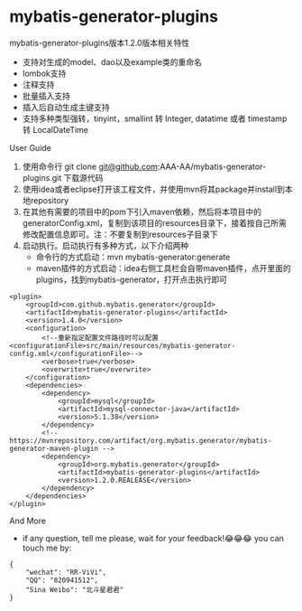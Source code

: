 # mybatis-generator-plugins
mybatis-generator-plugins版本1.2.0版本相关特性
* 支持对生成的model、dao以及example类的重命名
* lombok支持
* 注释支持
* 批量插入支持
* 插入后自动生成主键支持
* 支持多种类型强转，tinyint，smallint 转 Integer, datatime 或者 timestamp 转 LocalDateTime

User Guide
1. 使用命令行 git clone git@github.com:AAA-AA/mybatis-generator-plugins.git 下载源代码
2. 使用idea或者eclipse打开该工程文件，并使用mvn将其package并install到本地repository
3. 在其他有需要的项目中的pom下引入maven依赖，然后将本项目中的generatorConfig.xml，复制到该项目的resources目录下，接着按自己所需修改配置信息即可。注：不要复制到resources子目录下
4. 启动执行。启动执行有多种方式，以下介绍两种
   * 命令行的方式启动：mvn mybatis-generator:generate
   * maven插件的方式启动：idea右侧工具栏会自带maven插件，点开里面的plugins，找到mybatis-generator，打开点击执行即可
 
 
```
<plugin>
    <groupId>com.github.mybatis.generator</groupId>
    <artifactId>mybatis-generator-plugins</artifactId>
    <version>1.4.0</version>
    <configuration>
        <!--重新指定配置文件路径时可以配置<configurationFile>src/main/resources/mybatis-generator-config.xml</configurationFile>-->
        <verbose>true</verbose>
        <overwrite>true</overwrite>
    </configuration>
    <dependencies>
        <dependency>
            <groupId>mysql</groupId>
            <artifactId>mysql-connector-java</artifactId>
            <version>5.1.38</version>
        </dependency>
        <!-- https://mvnrepository.com/artifact/org.mybatis.generator/mybatis-generator-maven-plugin -->
        <dependency>
            <groupId>org.mybatis.generator</groupId>
            <artifactId>mybatis-generator-plugins</artifactId>
            <version>1.2.0.REALEASE</version>
        </dependency>
    </dependencies>
</plugin>
```


And More
* if any question, tell me please, wait for your feedback!😂😂😂 you can touch me by: 
```
{
    "wechat": "RR-ViVi",
    "QQ": "820941512",
    "Sina Weibo": "北斗星君君"
}

```

